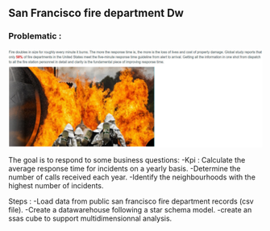 <h2>San Francisco fire department Dw</h2>

<h3>Problematic :</h3>
<img src='https://github.com/KkazeKa/SanFrancisco-Fire-Department-DW/blob/main/sfdw.jpeg?raw=true' >

The goal is to respond to some business questions:
  -Kpi : Calculate the average response time for incidents on a yearly basis.
  -Determine the number of calls received each year.
  -Identify the neighbourhoods with the highest number of incidents.

Steps : 
  -Load data from public san francisco fire department records (csv file).
  -Create a datawarehouse following a star schema model.
  -create an ssas cube to support multidimensionnal analysis.
  
  
